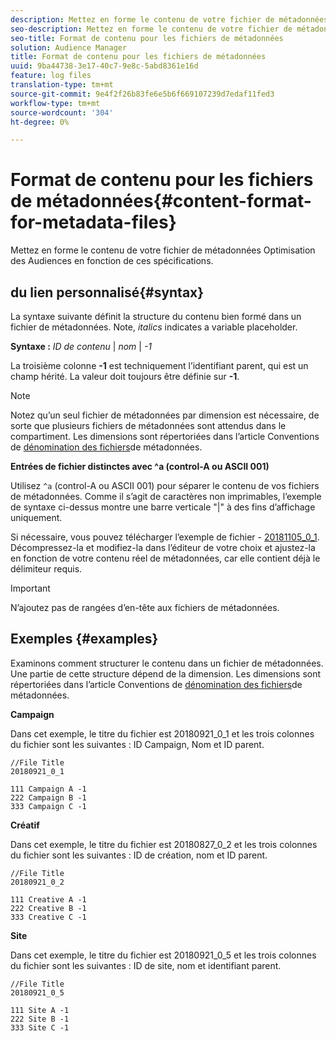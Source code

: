 ```yaml
---
description: Mettez en forme le contenu de votre fichier de métadonnées Optimisation des Audiences en fonction de ces spécifications.
seo-description: Mettez en forme le contenu de votre fichier de métadonnées Optimisation des Audiences en fonction de ces spécifications.
seo-title: Format de contenu pour les fichiers de métadonnées
solution: Audience Manager
title: Format de contenu pour les fichiers de métadonnées
uuid: 9ba44738-3e17-40c7-9e8c-5abd8361e16d
feature: log files
translation-type: tm+mt
source-git-commit: 9e4f2f26b83fe6e5b6f669107239d7edaf11fed3
workflow-type: tm+mt
source-wordcount: '304'
ht-degree: 0%

---
```



# Format de contenu pour les fichiers de métadonnées{#content-format-for-metadata-files}

Mettez en forme le contenu de votre fichier de métadonnées Optimisation des Audiences en fonction de ces spécifications.

## du lien personnalisé{#syntax}

La syntaxe suivante définit la structure du contenu bien formé dans un fichier de métadonnées. Note, *italics* indicates a variable placeholder.

**Syntaxe :**  *ID de contenu* | *nom* | *-1*

<!--In the contents syntax, you'll notice a parent ID variable. Don't confuse it with the parent ID used in the [metadata file name](../../../reporting/audience-optimization-reports/metadata-files-intro/metadata-file-names.md). These 2 variables seem similar, but they represent different things. In the file name, the parent ID corresponds to a category like "campaign" (ID 1), "placement" (ID 3), or "tactic" (ID 9), etc. In the file body:-->

La troisième colonne **-1** est techniquement l’identifiant parent, qui est un champ hérité. La valeur doit toujours être définie sur **-1**.

>[!NOTE]
>
>Notez qu’un seul fichier de métadonnées par dimension est nécessaire, de sorte que plusieurs fichiers de métadonnées sont attendus dans le compartiment. Les dimensions sont répertoriées dans l’article Conventions de [dénomination des fichiers](../../../reporting/audience-optimization-reports/metadata-files-intro/metadata-file-names.md#child-dimension)de métadonnées.

**Entrées de fichier distinctes avec ^a (control-A ou ASCII 001)**

Utilisez `^a` (control-A ou ASCII 001) pour séparer le contenu de vos fichiers de métadonnées. Comme il s’agit de caractères non imprimables, l’exemple de syntaxe ci-dessus montre une barre verticale &quot;|&quot; à des fins d’affichage uniquement.

Si nécessaire, vous pouvez télécharger l’exemple de fichier - [20181105_0_1](assets/20181105_0_1.zip). Décompressez-la et modifiez-la dans l’éditeur de votre choix et ajustez-la en fonction de votre contenu réel de métadonnées, car elle contient déjà le délimiteur requis.

>[!IMPORTANT]
>
>N’ajoutez pas de rangées d’en-tête aux fichiers de métadonnées.

## Exemples {#examples}

Examinons comment structurer le contenu dans un fichier de métadonnées. Une partie de cette structure dépend de la dimension. Les dimensions sont répertoriées dans l’article Conventions de [dénomination des fichiers](../../../reporting/audience-optimization-reports/metadata-files-intro/metadata-file-names.md#child-dimension)de métadonnées.

**Campaign**

Dans cet exemple, le titre du fichier est 20180921_0_1 et les trois colonnes du fichier sont les suivantes : ID Campaign, Nom et ID parent.

<!--Let's say you want to populate the creative drop down menu with creative names from a particular campaign. In this case, your metadata file name would include ID 1 (campaign) and ID 2 (creative). Following the content syntax, your metadata file would contain the creative ID, creative name, and actual campaign ID.-->

```
//File Title
20180921_0_1

111 Campaign A -1
222 Campaign B -1
333 Campaign C -1
```

**Créatif**

Dans cet exemple, le titre du fichier est 20180827_0_2 et les trois colonnes du fichier sont les suivantes : ID de création, nom et ID parent.

```
//File Title
20180921_0_2

111 Creative A -1
222 Creative B -1
333 Creative C -1
```

**Site**

Dans cet exemple, le titre du fichier est 20180921_0_5 et les trois colonnes du fichier sont les suivantes : ID de site, nom et identifiant parent.

```
//File Title
20180921_0_5

111 Site A -1
222 Site B -1
333 Site C -1
```
